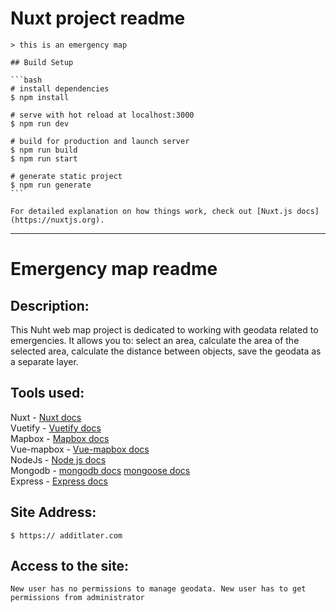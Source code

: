 # Nuxt project readme

    > this is an emergency map

    ## Build Setup

    ```bash
    # install dependencies
    $ npm install

    # serve with hot reload at localhost:3000
    $ npm run dev

    # build for production and launch server
    $ npm run build
    $ npm run start

    # generate static project
    $ npm run generate
    ```

    For detailed explanation on how things work, check out [Nuxt.js docs](https://nuxtjs.org).
  ***
# Emergency map readme 
 ## Description: 
  This Nuht web map project is dedicated to working with geodata related to emergencies. It allows you to: select an area, calculate the area of the selected area, calculate the distance between objects, save the geodata as a separate layer.

  ## Tools used:
  Nuxt -  [Nuxt docs](https://nuxtjs.org)<br>
  Vuetify -  [Vuetify docs](https://vuetifyjs.com/ru/getting-started/quick-start/)<br>
  Mapbox -  [Mapbox docs](https://www.mapbox.com/)<br>
  Vue-mapbox - [Vue-mapbox docs](https://soal.github.io/vue-mapbox/)<br>
  NodeJs - [Node js docs](https://nodejs.org/dist/latest-v12.x/docs/api/)<br>
  Mongodb - [mongodb docs](https://docs.mongodb.com/) [mongoose docs](https://mongoosejs.com/docs/api.html)<br>
  Express - [Express docs](https://expressjs.com/ru/api.html)<br>
  ## Site Address:
    $ https:// additlater.com
  ## Access to the site:
    New user has no permissions to manage geodata. New user has to get permissions from administrator
